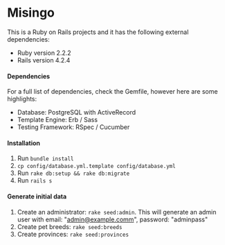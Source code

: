 # Misingo

This is a Ruby on Rails projects and it has the following external dependencies:

- Ruby version 2.2.2
- Rails version 4.2.4

#### Dependencies

For a full list of dependencies, check the Gemfile, however here are some
highlights:

- Database: PostgreSQL with ActiveRecord
- Template Engine: Erb / Sass
- Testing Framework: RSpec / Cucumber

#### Installation

1.  Run `bundle install`
2.  `cp config/database.yml.template config/database.yml`
3.  Run `rake db:setup && rake db:migrate`
4.  Run `rails s`


#### Generate initial data

1. Create an administrator: `rake seed:admin`. This will generate an admin user with email:  "admin@example.comm", password: "adminpass"
2. Create pet breeds: `rake seed:breeds`
3. Create provinces: `rake seed:provinces`
